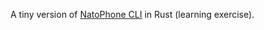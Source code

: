 A tiny version of [NatoPhone CLI](https://github.com/ericdke/NATOPhone) in Rust (learning exercise).